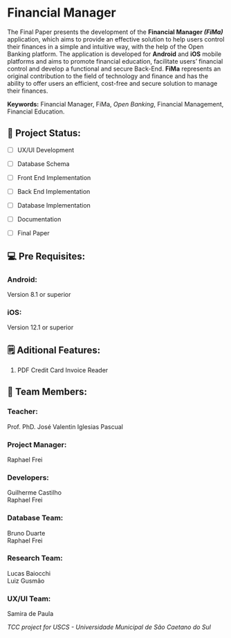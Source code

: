 # Financial Manager
The Final Paper presents the development of the **Financial Manager *(FiMa)*** application,
which aims to provide an effective solution to help users control their finances in a simple
and intuitive way, with the help of the Open Banking platform. The application is developed
for **Android** and **iOS** mobile platforms and aims to promote financial education, facilitate
users’ financial control and develop a functional and secure Back-End. **FiMa** represents an
original contribution to the field of technology and finance and has the ability to offer users
an efficient, cost-free and secure solution to manage their finances.


**Keywords:** Financial Manager, FiMa, *Open Banking*, Financial Management, Financial Education.

## 📝 Project Status:

- [ ] UX/UI Development
- [ ] Database Schema

- [ ] Front End Implementation
- [ ] Back End Implementation
- [ ] Database Implementation
- [ ] Documentation
- [ ] Final Paper

## 💻 Pre Requisites:

### Android:
Version 8.1 or superior

### iOS:
Version 12.1 or superior

## 🗒 Aditional Features:

1. PDF Credit Card Invoice Reader
      
## 👥 Team Members:

### Teacher:
Prof. PhD. José Valentin Iglesias Pascual

### Project Manager:
Raphael Frei

### Developers:
Guilherme Castilho<br>
Raphael Frei<br>

### Database Team:
Bruno Duarte<br>
Raphael Frei<br>

### Research Team:
Lucas Baiocchi<br>
Luiz Gusmão<br>

### UX/UI Team:
Samira de Paula


*TCC project for USCS - Universidade Municipal de São Caetano do Sul*
